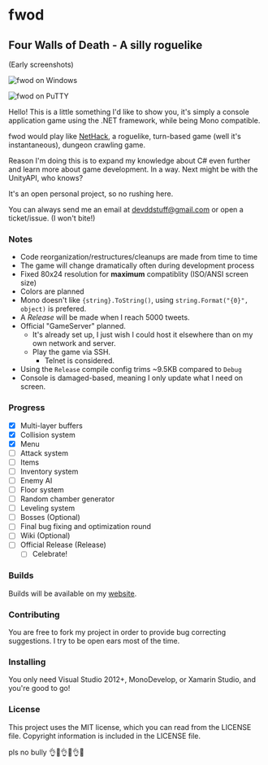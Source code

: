 # fwod
## Four Walls of Death - A silly roguelike

(Early screenshots)

![fwod on Windows](http://www.wilomgfx.net/didier/pages/fwod/img1.png)

![fwod on PuTTY](http://www.wilomgfx.net/didier/pages/fwod/img3.png)

Hello! This is a little something I'd like to show you, it's simply a console application game using the .NET framework, while being Mono compatible.

fwod would play like [NetHack](https://en.wikipedia.org/wiki/NetHack), a roguelike, turn-based game (well it's instantaneous), dungeon crawling game.

Reason I'm doing this is to expand my knowledge about C# even further and learn more about game development. In a way. Next might be with the UnityAPI, who knows?

It's an open personal project, so no rushing here.

You can always send me an email at devddstuff@gmail.com or open a ticket/issue. (I won't bite!)

### Notes
- Code reorganization/restructures/cleanups are made from time to time
- The game will change dramatically often during development process
- Fixed 80x24 resolution for **maximum** compatiblity (ISO/ANSI screen size)
- Colors are planned
- Mono doesn't like `{string}.ToString()`, using `string.Format("{0}", object)` is prefered.
- A _Release_ will be made when I reach 5000 tweets.
- Official "GameServer" planned.
  - It's already set up, I just wish I could host it elsewhere than on my own network and server.
  - Play the game via SSH.
    - Telnet is considered.
- Using the `Release` compile config trims ~9.5KB compared to `Debug`
- Console is damaged-based, meaning I only update what I need on screen.

### Progress

- [x] Multi-layer buffers
- [x] Collision system
- [x] Menu
- [ ] Attack system
- [ ] Items
- [ ] Inventory system
- [ ] Enemy AI
- [ ] Floor system
- [ ] Random chamber generator
- [ ] Leveling system
- [ ] Bosses (Optional)
- [ ] Final bug fixing and optimization round
- [ ] Wiki (Optional)
- [ ] Official Release (Release)
  - [ ] Celebrate!

### Builds
Builds will be available on my [website](http://www.wilomgfx.net/didier/pages/fwod.html).

### Contributing
You are free to fork my project in order to provide bug correcting suggestions.
I try to be open ears most of the time.

### Installing
You only need Visual Studio 2012+, MonoDevelop, or Xamarin Studio, and you're good to go!

### License
This project uses the MIT license, which you can read from the LICENSE file.
Copyright information is included in the LICENSE file.

pls no bully :ok_hand::eyes::ok_hand::eyes::ok_hand::poop: